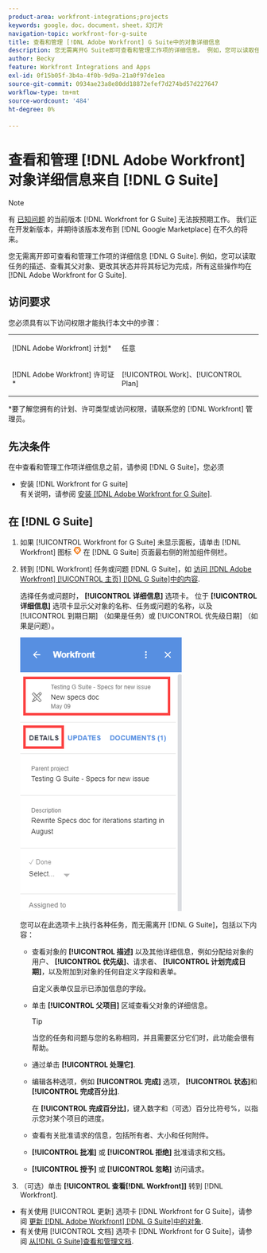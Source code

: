 ```yaml
---
product-area: workfront-integrations;projects
keywords: google，doc，document，sheet，幻灯片
navigation-topic: workfront-for-g-suite
title: 查看和管理 [!DNL Adobe Workfront] G Suite中的对象详细信息
description: 您无需离开G Suite即可查看和管理工作项的详细信息。 例如，您可以读取任务的描述、查看其父对象、更改其状态并将其标记为完成，所有这些操作均在 [!DNL Adobe Workfront] G套件。
author: Becky
feature: Workfront Integrations and Apps
exl-id: 0f15b05f-3b4a-4f0b-9d9a-21a0f97de1ea
source-git-commit: 0934ae23a8e80dd18872efef7d274bd57d227647
workflow-type: tm+mt
source-wordcount: '484'
ht-degree: 0%

---
```


# 查看和管理 [!DNL Adobe Workfront] 对象详细信息来自 [!DNL G Suite]

>[!NOTE]
>
>有 [已知问题](https://experienceleague.adobe.com/docs/workfront-known-issues/issues/new-workfront-experience/wf-current/wf-integrations-error-when-opening-wf-for-gsuite.html?lang=en) 的当前版本 [!DNL Workfront for G Suite] 无法按预期工作。 我们正在开发新版本，并期待该版本发布到 [!DNL Google Marketplace] 在不久的将来。

您无需离开即可查看和管理工作项的详细信息 [!DNL G Suite]. 例如，您可以读取任务的描述、查看其父对象、更改其状态并将其标记为完成，所有这些操作均在 [!DNL Adobe Workfront for G Suite].

## 访问要求

您必须具有以下访问权限才能执行本文中的步骤：

<table style="table-layout:auto"> 
 <col> 
 <col> 
 <tbody> 
  <tr> 
   <td role="rowheader">[!DNL Adobe Workfront] 计划*</td> 
   <td> <p>任意</p> </td> 
  </tr> 
  <tr> 
   <td role="rowheader">[!DNL Adobe Workfront] 许可证*</td> 
   <td> <p>[!UICONTROL Work]、[!UICONTROL Plan]</p> </td> 
  </tr> 
</tbody> 
</table>

&#42;要了解您拥有的计划、许可类型或访问权限，请联系您的 [!DNL Workfront] 管理员。

## 先决条件

在中查看和管理工作项详细信息之前，请参阅 [!DNL G Suite]，您必须

* 安装 [!DNL Workfront for G suite]\
   有关说明，请参阅 [安装 [!DNL Adobe Workfront for G Suite]](../../workfront-integrations-and-apps/workfront-for-g-suite/install-workfront-for-gsuite.md).

## 在 [!DNL G Suite]

1. 如果 [!UICONTROL Workfront for G Suite] 未显示面板，请单击 [!DNL Workfront] 图标 ![](assets/wf-lion-icon.png) 在 [!DNL G Suite] 页面最右侧的附加组件侧栏。
1. 转到 [!DNL Workfront] 任务或问题 [!DNL G Suite]，如 [访问 [!DNL Adobe Workfront] [!UICONTROL 主页] [!DNL G Suite]中的内容](../../workfront-integrations-and-apps/workfront-for-g-suite/access-wf-home-content-from-g-suite.md).

   选择任务或问题时， **[!UICONTROL 详细信息]** 选项卡。 位于 **[!UICONTROL 详细信息]** 选项卡显示父对象的名称、任务或问题的名称，以及 [!UICONTROL 到期日期] （如果是任务）或 [!UICONTROL 优先级日期] （如果是问题）。

   ![](assets/details-tab.png)

   您可以在此选项卡上执行各种任务，而无需离开 [!DNL G Suite]，包括以下内容：

   * 查看对象的 **[!UICONTROL 描述]** 以及其他详细信息，例如分配给对象的用户、 **[!UICONTROL 优先级]**、请求者、 **[!UICONTROL 计划完成日期]**，以及附加到对象的任何自定义字段和表单。

      自定义表单仅显示已添加信息的字段。

   * 单击 **[!UICONTROL 父项目]** 区域查看父对象的详细信息。

      >[!TIP]
      >
      >当您的任务和问题与您的名称相同，并且需要区分它们时，此功能会很有帮助。

   * 通过单击 **[!UICONTROL 处理它]**.
   * 编辑各种选项，例如 **[!UICONTROL 完成]** 选项， **[!UICONTROL 状态]**&#x200B;和 **[!UICONTROL 完成百分比]**.

      在 **[!UICONTROL 完成百分比]**，键入数字和（可选）百分比符号%，以指示您对某个项目的进度。
   * 查看有关批准请求的信息，包括所有者、大小和任何附件。
   * **[!UICONTROL 批准]** 或 **[!UICONTROL 拒绝]** 批准请求和文档。

   * **[!UICONTROL 授予]** 或 **[!UICONTROL 忽略]** 访问请求。

1. （可选）单击 **[!UICONTROL 查看[!DNL Workfront]]** 转到 [!DNL Workfront].

* 有关使用 [!UICONTROL 更新] 选项卡 [!DNL Workfront for G Suite]，请参阅 [更新 [!DNL Adobe Workfront] [!DNL G Suite]中的对象](../../workfront-integrations-and-apps/workfront-for-g-suite/update-a-workfront-object-in-gsuite.md).
* 有关使用 [!UICONTROL 文档] 选项卡 [!DNL Workfront for G Suite]，请参阅 [从[!DNL G Suite]查看和管理文档](../../workfront-integrations-and-apps/workfront-for-g-suite/view-and-manage-documents-in-gsuite.md).
